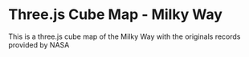 # Three.js Cube Map - Milky Way

This is a three.js cube map of the Milky Way with the originals records provided by NASA
